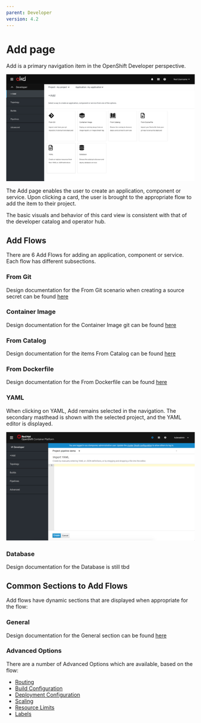 ```yaml
---
parent: Developer
version: 4.2
---
```


# Add page

Add is a primary navigation item in the OpenShift Developer perspective.

![Add primary nav](img/Add-AltA.png)

The Add page enables the user to create an application, component or service. Upon clicking a card, the user is brought to the appropriate flow to add the item to their project.

The basic visuals and behavior of this card view is consistent with that of the developer catalog and operator hub.

## Add Flows
There are 6 Add Flows for adding an application, component or service. Each flow has different subsections.

### From Git
Design documentation for the From Git scenario when creating a source secret can be found [here](From-Git/Import-from-git.md)

### Container Image
Design documentation for the Container Image git can be found [here](Container-Image/Deploy-Image.md)

### From Catalog
Design documentation for the items From Catalog can be found [here](From-Catalog/Add-from-catalog.md)

### From Dockerfile
Design documentation for the From Dockerfile can be found [here](From-Dockerfile/Import-from-Dockerfile.md)

### YAML
When clicking on YAML, Add remains selected in the navigation.  The secondary masthead is shown with the selected project, and the YAML editor is displayed.

![Import YAML](img/import-yaml.png)

### Database
Design documentation for the Database is still tbd

## Common Sections to Add Flows
Add flows have dynamic sections that are displayed when appropriate for the flow:

### General
Design documentation for the General section can be found [here](sections/General-Section.md)

### Advanced Options
There are a number of Advanced Options which are available, based on the flow:
- [Routing](sections/Adv-Routing.md)
- [Build Configuration](sections/Adv-Build-Config.md)
- [Deployment Configuration](sections/Adv-Deployment-Config.md)
- [Scaling](sections/Adv-Scaling.md)
- [Resource Limits](sections/Adv-Resource-Limits.md)
- [Labels](sections/Adv-Labels.md)

